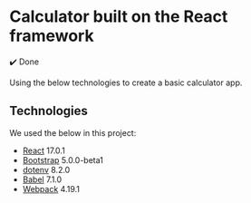 # Calculator built on the React framework

:heavy_check_mark: Done

Using the below technologies to create a basic calculator app.

## Technologies

We used the below in this project:

* [React](https://reactjs.org/) 17.0.1
* [Bootstrap](https://getbootstrap.com/) 5.0.0-beta1
* [dotenv](https://www.npmjs.com/package/dotenv) 8.2.0
* [Babel](https://babeljs.io/) 7.1.0
* [Webpack](https://webpack.js.org/) 4.19.1
